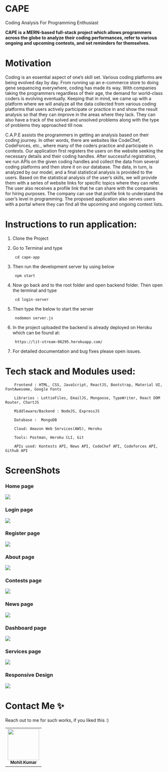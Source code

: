 # CAPE
Coding Analysis For Programming Enthusiast

<b>CAPE is a MERN-based full-stack project which allows programmers across the globe to analyze their coding
performances, refer to various ongoing and upcoming contests, and set reminders for themselves.</b>


# Motivation

Coding is an essential aspect of one’s skill set. Various coding platforms are being evolved day by day.  From running up an e-commerce store to doing gene sequencing everywhere, coding has made its way. With companies taking the programmers regardless of their age, the demand for world-class coders is evolving eventually. Keeping that in mind, we came up with a platform where we will analyze all the data collected from various coding platforms that users actively participate or practice in and show the result analysis so that they can improve in the areas where they lack. They can also have a track of the solved and unsolved problems along with the type of problems they approached till now. 

C.A.P.E assists the programmers in getting an analysis based on their coding journey. In other words, there are websites like CodeChef, CodeForces, etc., where many of the coders practice and participate in contests. Our application first registers the users on the website seeking the necessary details and their coding handles. After successful registration, we run APIs on the given coding handles and collect the data from several coding platforms and then store it on our database. The data, in turn, is analyzed by our model, and a final statistical analysis is provided to the users. Based on the statistical analysis of the user’s skills, we will provide them with a series of website links for specific topics where they can refer. The user also receives a profile link that he can share with the companies for hiring purposes. The company can use that profile link to understand the user’s level in programming. The proposed application also serves users with a portal where they can find all the upcoming and ongoing contest lists. 


# Instructions to run application:

1. Clone the Project
      
2. Go to Terminal and type

        cd cape-app

3. Then run the development server by using below

        npm start
        
4. Now go back and to the root folder and open backend folder. Then open the terminal and type

        cd login-server
        
5. Then type the below to start the server

        nodemon server.js
        

6. In the project uploaded the backend is already deployed on Heroku which can be found at:

        https://lit-stream-06295.herokuapp.com/
        
7. For detailed documentation and bug fixes please open issues. 



# Tech stack and Modules used:

        Frontend : HTML, CSS, JavaScript, ReactJS, Bootstrap, Material UI, FontAwesome, Google Fonts
        
        Libraries : LottieFiles, EmailJS, Mongoose, TypeWriter, React DOM Router, ChartJS
        
        Middleware/Backend : NodeJS, ExpressJS
        
        Database :  MongoDB
        
        Cloud: Amazon Web Services(AWS), Heroku
        
        Tools: Postman, Heroku CLI, Git
        
        APIs used: Kontests API, News API, CodeChef API, Codeforces API, Github API
        
        
# ScreenShots

### Home page
<img src="./Screenshots/Home.png">

### Login page
<img src="./Screenshots/Login.jpeg">

### Register page
<img src="./Screenshots/Register.jpeg">

### About page
<img src="./Screenshots/About.jpeg">

### Contests page
<img src="./Screenshots/Contests.jpeg">

### News page
<img src="./Screenshots/NewsFeed.jpeg">

### Dashboard page
<img src="./Screenshots/dashboard.jpeg">

### Services page
<img src="./Screenshots/Services.jpeg">

### Responsive Design
<img src="./Screenshots/mobile.jpeg">
   


# Contact Me ✨

Reach out to me for such works, if you liked this :)

<table>
  <tr>
    <td align="center"><a href="https://github.com/moit-bytes"><img src="https://avatars1.githubusercontent.com/u/53662024" width="100px;" alt=""/><br /><sub><b>Mohit Kumar</b></sub></a><br /></td>
  </tr>
</table>
